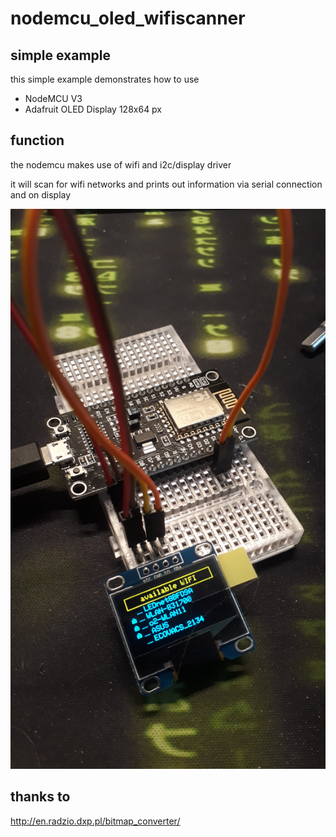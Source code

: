 # nodemcu_oled_wifiscanner

## simple example

this simple example demonstrates how to use
- NodeMCU V3
- Adafruit OLED Display 128x64 px

## function

the nodemcu makes use of wifi and i2c/display driver

it will scan for wifi networks and prints out information via serial connection and on display

![Breadboard](https://github.com/subbamaggus/nodemcu_oled_wifiscanner/blob/main/live_image.jpeg?raw=true)


## thanks to

http://en.radzio.dxp.pl/bitmap_converter/